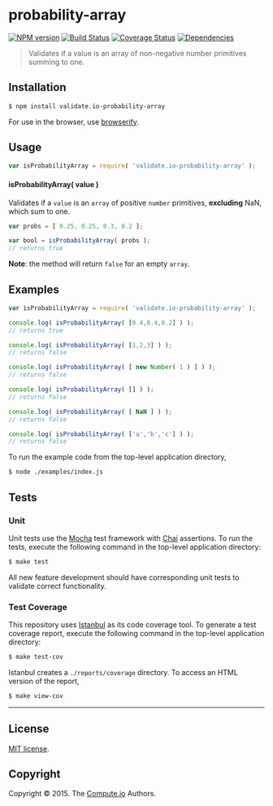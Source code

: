 probability-array
===
[![NPM version][npm-image]][npm-url] [![Build Status][travis-image]][travis-url] [![Coverage Status][codecov-image]][codecov-url] [![Dependencies][dependencies-image]][dependencies-url]

> Validates if a value is an array of non-negative number primitives summing to one.


## Installation

``` bash
$ npm install validate.io-probability-array
```

For use in the browser, use [browserify](https://github.com/substack/node-browserify).


## Usage

``` javascript
var isProbabilityArray = require( 'validate.io-probability-array' );
```

#### isProbabilityArray( value )

Validates if a `value` is an `array` of positive `number` primitives, __excluding__ NaN, which sum to one.

``` javascript
var probs = [ 0.25, 0.25, 0.3, 0.2 ];

var bool = isProbabilityArray( probs );
// returns true
```

__Note__: the method will return `false` for an empty `array`.


## Examples

``` javascript
var isProbabilityArray = require( 'validate.io-probability-array' );

console.log( isProbabilityArray( [0.4,0.4,0.2] ) );
// returns true

console.log( isProbabilityArray( [1,2,3] ) );
// returns false

console.log( isProbabilityArray( [ new Number( 1 ) ] ) );
// returns false

console.log( isProbabilityArray( [] ) );
// returns false

console.log( isProbabilityArray( [ NaN ] ) );
// returns false

console.log( isProbabilityArray( ['a','b','c'] ) );
// returns false
```

To run the example code from the top-level application directory,

``` bash
$ node ./examples/index.js
```


## Tests

### Unit

Unit tests use the [Mocha](http://mochajs.org) test framework with [Chai](http://chaijs.com) assertions. To run the tests, execute the following command in the top-level application directory:

``` bash
$ make test
```

All new feature development should have corresponding unit tests to validate correct functionality.


### Test Coverage

This repository uses [Istanbul](https://github.com/gotwarlost/istanbul) as its code coverage tool. To generate a test coverage report, execute the following command in the top-level application directory:

``` bash
$ make test-cov
```

Istanbul creates a `./reports/coverage` directory. To access an HTML version of the report,

``` bash
$ make view-cov
```


---
## License

[MIT license](http://opensource.org/licenses/MIT).


## Copyright

Copyright &copy; 2015. The [Compute.io](https://github.com/compute-io) Authors.

[npm-image]: http://img.shields.io/npm/v/validate.io-probability-array.svg
[npm-url]: https://npmjs.org/package/validate.io-probability-array

[travis-image]: http://img.shields.io/travis/validate-io/probability-array/master.svg
[travis-url]: https://travis-ci.org/validate-io/probability-array

[codecov-image]: https://img.shields.io/codecov/c/github/validate-io/probability-array/master.svg
[codecov-url]: https://codecov.io/github/validate-io/probability-array?branch=master

[dependencies-image]: http://img.shields.io/david/validate-io/probability-array.svg
[dependencies-url]: https://david-dm.org/validate-io/probability-array

[dev-dependencies-image]: http://img.shields.io/david/dev/validate-io/probability-array.svg
[dev-dependencies-url]: https://david-dm.org/dev/validate-io/probability-array

[github-issues-image]: http://img.shields.io/github/issues/validate-io/probability-array.svg
[github-issues-url]: https://github.com/validate-io/probability-array/issues
